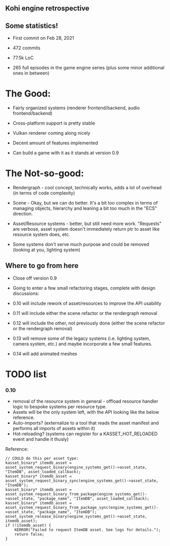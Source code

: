 ## Kohi engine retrospective

## Some statistics!

- First commit on Feb 28, 2021

- 472 commits

- 77.5k LoC

- 265 full episodes in the game engine series (plus some minor additional ones in between)

# The Good:

- Fairly organized systems (renderer frontend/backend, audio frontend/backend)

- Cross-platform support is pretty stable

- Vulkan renderer coming along nicely

- Decent amount of features implemented

- Can build a game with it as it stands at version 0.9

# The Not-so-good:

- Rendergraph - cool concept, technically works, adds a lot of overhead (in terms of code complexity)

- Scene - Okay, but we can do better. It's a bit too complex in terms of managing objects, hierarchy and leaning a bit too much in the "ECS" direction.

- Asset/Resource systems - better, but still need more work. "Requests" are verbose, asset system doesn't immediately return ptr to asset like resource system does, etc.

- Some systems don't serve much purpose and could be removed (looking at you, lighting system)

## Where to go from here

- Close off version 0.9

- Going to enter a few small refactoring stages, complete with design discussions:

- 0.10 will include rework of asset/resources to improve the API usability

- 0.11 will include either the scene refactor or the rendergraph removal

- 0.12 will include the other, not previously done (either the scene refactor or the rendergraph removal)

- 0.13 will remove some of the legacy systems (i.e. lighting system, camera system, etc.) and maybe incorporate a few small features.

- 0.14 will add animated meshes

# TODO list

### 0.10

- removal of the resource system in general - offload resource handler logic to bespoke systems per resource type.
- Assets will be the only system left, with the API looking like the below reference.
- Auto-imports? (externalize to a tool that reads the asset manifest and performs all imports of assets within it)
- Hot-reloading? (systems can register for a KASSET_HOT_RELOADED event and handle it thusly)

Reference:

    // COULD do this per asset type:
    kasset_binary* itemdb_asset = asset_system_request_binary(engine_systems_get()->asset_state, "ItemDB", asset_loaded_callback);
    kasset_binary* itemdb_asset = asset_system_request_binary_sync(engine_systems_get()->asset_state, "ItemDB");
    kasset_binary* itemdb_asset = asset_system_request_binary_from_package(engine_systems_get()->asset_state, "package_name", "ItemDB", asset_loaded_callback);
    kasset_binary* itemdb_asset = asset_system_request_binary_from_package_sync(engine_systems_get()->asset_state, "package_name", "ItemDB");
    asset_system_release_binary(engine_systems_get()->asset_state, itemdb_asset);
    if (!itemdb_asset) {
        KERROR("Failed to request ItemDB asset. See logs for details.");
        return false;
    }

